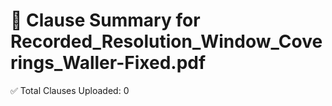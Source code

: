 # 📄 Clause Summary for Recorded_Resolution_Window_Coverings_Waller-Fixed.pdf

✅ Total Clauses Uploaded: 0

